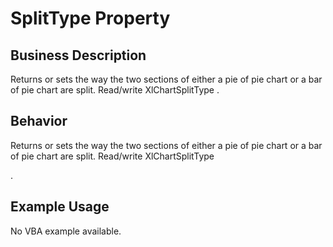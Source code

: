 # SplitType Property

## Business Description
Returns or sets the way the two sections of either a pie of pie chart or a bar of pie chart are split. Read/write XlChartSplitType .

## Behavior
Returns or sets the way the two sections of either a pie of pie chart or a bar of pie chart are split. Read/write XlChartSplitType

.

## Example Usage
No VBA example available.